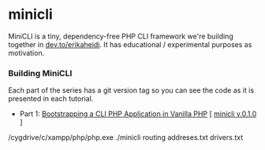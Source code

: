 # minicli

MiniCLI is a tiny, dependency-free PHP CLI framework we're building together in [dev.to/erikaheidi](dev.to/erikaheidi). It has educational / experimental purposes as motivation.

### Building MiniCLI

Each part of the series has a git version tag so you can see the code as it is presented in each tutorial.

 - Part 1: [Bootstrapping a CLI PHP Application in Vanilla PHP](https://dev.to/erikaheidi/bootstrapping-a-cli-php-application-in-vanilla-php-4ee) [ [minicli v.0.1.0](https://github.com/erikaheidi/minicli/tree/0.1.0) ]

/cygdrive/c/xampp/php/php.exe ./minicli routing addreses.txt drivers.txt 